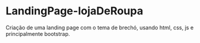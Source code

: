 # LandingPage-lojaDeRoupa

Criação de uma landing page com o tema de brechó, usando html, css, js e principalmente bootstrap.
